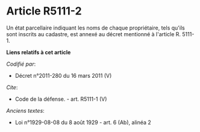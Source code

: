 # Article R5111-2

Un état parcellaire indiquant les noms de chaque propriétaire, tels qu'ils sont inscrits au cadastre, est annexé au décret
mentionné à l'article R. 5111-1.

**Liens relatifs à cet article**

_Codifié par_:

  - Décret n°2011-280 du 16 mars 2011 (V)

_Cite_:

  - Code de la défense. - art. R5111-1 (V)

_Anciens textes_:

  - Loi n°1929-08-08 du 8 août 1929 - art. 6 (Ab), alinéa 2
